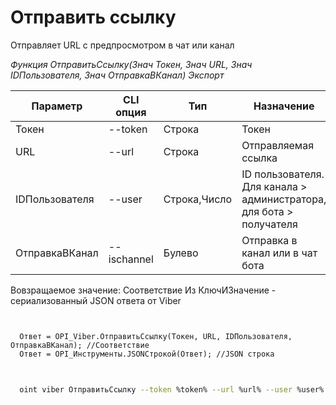 ﻿---
sidebar_position: 6
---

# Отправить ссылку
 Отправляет URL с предпросмотром в чат или канал


*Функция ОтправитьСсылку(Знач Токен, Знач URL, Знач IDПользователя, Знач ОтправкаВКанал) Экспорт*

  | Параметр | CLI опция | Тип | Назначение |
  |-|-|-|-|
  | Токен | --token | Строка | Токен |
  | URL | --url | Строка | Отправляемая ссылка |
  | IDПользователя | --user | Строка,Число | ID пользователя. Для канала > администратора, для бота > получателя |
  | ОтправкаВКанал | --ischannel | Булево | Отправка в канал или в чат бота |

  
  Вовзращаемое значение:   Соответствие Из КлючИЗначение - сериализованный JSON ответа от Viber

```bsl title="Пример кода"
	

  Ответ = OPI_Viber.ОтправитьСсылку(Токен, URL, IDПользователя, ОтправкаВКанал); //Соответствие
  Ответ = OPI_Инструменты.JSONСтрокой(Ответ); //JSON строка
	
```

```sh title="Пример команд CLI"
    
  oint viber ОтправитьСсылку --token %token% --url %url% --user %user% --ischannel %ischannel%

```


```json title="Результат"



```
